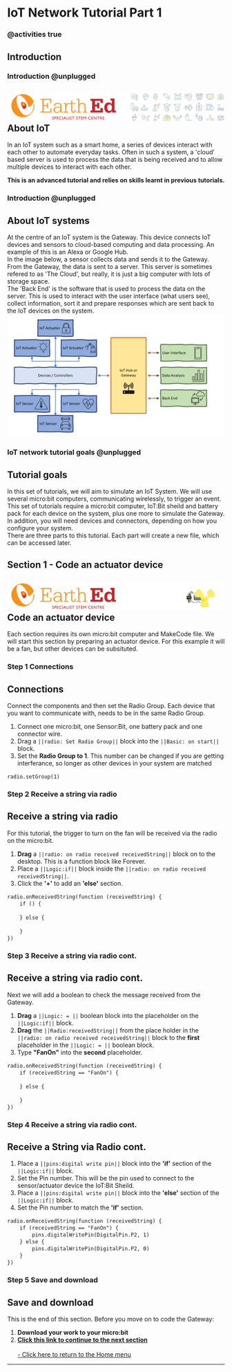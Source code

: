 # IoT Network Tutorial Part 1

<!---------------------------------------------------------------  
---------Section 1 of IoT_Network_Tutorial----InComplete----------
----------------------------------------------------------------->
### @activities true

## Introduction
### Introduction @unplugged

![](https://raw.githubusercontent.com/EarthEdSTEM/earthed-iot-programs-tutorials/master/Images/T_IoT_Network/T_IoT_Network_Banner_P1.png)
About IoT
-----------------
In an IoT system such as a smart home, a series of devices interact with each other to automate everyday tasks. Often in such a system, a 'cloud' based server is used to process the data that is being received and to allow multiple devices to interact with each other.<br>

**This is an advanced tutorial and relies on skills learnt in previous tutorials.**<br>

### Introduction @unplugged
About IoT systems
-----------------
At the centre of an IoT system is the Gateway. This device connects IoT devices and sensors to cloud-based computing and data processing. An example of this is an Alexa or Google Hub.<br>
In the image below, a sensor collects data and sends it to the Gateway. From the Gateway, the data is sent to a server. This server is sometimes refered to as 'The Cloud', but really, it is just a big computer with lots of storage space. <br>
The 'Back End' is the software that is used to process the data on the server. This is used to interact with the user interface (what users see), collect information, sort it and prepare responses which are sent back to the IoT devices on the system.
![](https://raw.githubusercontent.com/EarthEdSTEM/earthed-iot-programs-tutorials/master/Images/T_IoT_Network/IoT%20System.png)

### IoT network tutorial goals @unplugged
Tutorial goals
-----------------
In this set of tutorials, we will aim to simulate an IoT System. We will use several micro:bit computers, communicating wirelessly, to trigger an event.
<br>
This set of tutorials require a micro:bit computer, IoT:Bit sheild and battery pack for each device on the system, plus one more to simulate the Gateway. <br>
In addition, you will need devices and connectors, depending on how you configure your system.<br>
There are three parts to this tutorial. Each part will create a new file, which can be accessed later.

## Section 1 - Code an actuator device
![](https://raw.githubusercontent.com/EarthEdSTEM/earthed-iot-programs-tutorials/master/Images/T_Fan/Fan_Banner.gif)
Code an actuator device
---------------------
Each section requires its own micro:bit computer and MakeCode file.
We will start this section by preparing an actuator device. For this example it will be a fan, but other devices can be subsituted.<br>
 

### Step 1 Connections
Connections
-----------------
Connect the components and then set the Radio Group. Each device that you want to communicate with, needs to be in the same Radio Group.
1. Connect one micro:bit, one Sensor:Bit, one battery pack and one connector wire.
2. Drag a ``||radio: Set Radio Group||`` block into the ``||Basic: on start||`` block.<br>
3. Set the **Radio Group to 1**. This number can be changed if you are getting interferance, so longer as other devices in your system are matched

```blocks
radio.setGroup(1)
```
### Step 2 Receive a string via radio
Receive a string via radio
-----------------
For this tutorial, the trigger to turn on the fan will be received via the radio on the micro:bit.
1. **Drag** a ``||radio: on radio received receivedString||`` block on to the desktop. This is a function block like Forever.
2. Place a ``||Logic:if||`` block inside the ``||radio: on radio received receivedString||``.
3. Click the **'+'** to add an **'else'** section.

```blocks
radio.onReceivedString(function (receivedString) {
    if () {
        
    } else {
       
    }
})
```

### Step 3 Receive a string via radio cont.
Receive a string via radio cont.
-----------------
Next we will add a boolean to check the message received from the Gateway.
1. **Drag** a ``||Logic: = ||`` boolean block into the placeholder on the ``||Logic:if||`` block.
2. **Drag** the ``||Radio:receivedString||`` from the place holder in the ``||radio: on radio received receivedString||`` block to the **first** placeholder in the ``||Logic: = ||`` boolean block.
3. Type **"FanOn"** into the **second** placeholder.

```blocks
radio.onReceivedString(function (receivedString) {
    if (receivedString == "FanOn") {
        
    } else {
       
    }
})
```

### Step 4 Receive a string via radio cont.
Receive a String via Radio cont.
-----------------
1. Place a ``||pins:digital write pin||`` block into the **'if'** section of the ``||Logic:if||`` block.
2. Set the Pin number. This will be the pin used to connect to the sensor/actuator device the IoT:Bit Sheild.
3. Place a ``||pins:digital write pin||`` block into the **'else'** section of the ``||Logic:if||`` block.
4. Set the Pin number to match the **'if'** section.

```blocks
radio.onReceivedString(function (receivedString) {
    if (receivedString == "FanOn") {
        pins.digitalWritePin(DigitalPin.P2, 1)
    } else {
        pins.digitalWritePin(DigitalPin.P2, 0)
    }
})
```

### Step 5 Save and download
Save and download
-----------------
This is the end of this section. Before you move on to code the Gateway:<br>
1. **Download your work to your micro:bit**<br>
2. **[Click this link to continue to the next section](https://makecode.microbit.org/#tutorial:github:earthedstem/earthed-iot-programs-tutorials/T_IoT_Network_2)**<br>
<br>[- Click here to return to the Home menu](https://sites.google.com/earthed.vic.edu.au/tutorial-iot/home)<br>
 

<script src="https://makecode.com/gh-pages-embed.js" > </script><script>makeCodeRender("{{ site.makecode.home_url }}", "{{ site.github.owner_name }}/{ { site.github.repository_name } } ");</script>

----------------------------------------------
